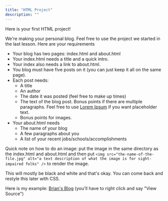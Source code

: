 ```yaml
---
title: "HTML Project"
description: ""
---
```


Here is your first HTML project!

We're making your personal blog. Feel free to use the project we started in the last lesson. Here are your requirements

- Your blog has two pages: index.html and about.html
- Your index.html needs a title and a quick intro.
- Your index also needs a link to about.html.
- You blog must have five posts on it (you can just keep it all on the same page).
- Each post needs:
  - A title
  - An author
  - The date it was posted (feel free to make up times)
  - The text of the blog post. Bonus points if there are multiple paragraphs. Feel free to use [Lorem Ipsum][lorem] if you want placeholder text.
  - Bonus points for images.
- Your about.html needs
  - The name of your blog
  - A few paragraphs about you
  - A list of your recent jobs/schools/accomplishments

Quick note on how to do an image: put the image in the same directory as the index.html and about.html and then put `<img src="the-name-of-the-file.jpg" alt="a text description of what the image is for sight-impaired folks" />` to render the image.

This will mostly be black and white and that's okay. You can come back and restyle this later with CSS.

Here is my example: [Brian's Blog][html] (you'll have to right click and say "View Source")

[lorem]: https://loremipsum.io
[html]: https://btholt.github.io/complete-intro-to-web-dev/project-files/blog/index.html
